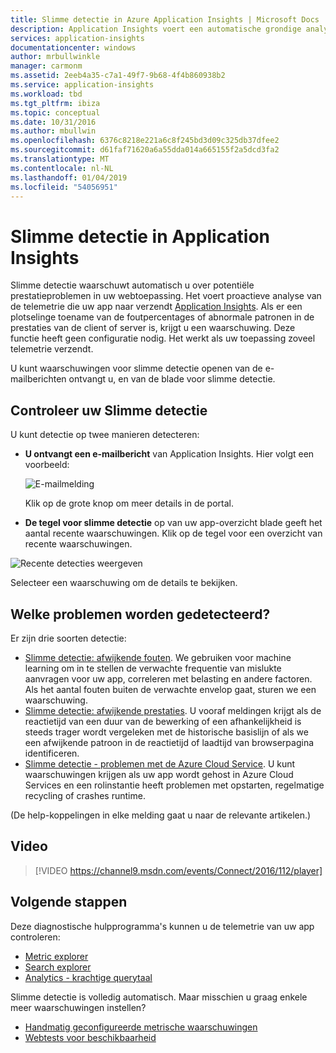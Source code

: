 ```yaml
---
title: Slimme detectie in Azure Application Insights | Microsoft Docs
description: Application Insights voert een automatische grondige analyse van uw app-Telemetrie en waarschuwt u mogelijke problemen.
services: application-insights
documentationcenter: windows
author: mrbullwinkle
manager: carmonm
ms.assetid: 2eeb4a35-c7a1-49f7-9b68-4f4b860938b2
ms.service: application-insights
ms.workload: tbd
ms.tgt_pltfrm: ibiza
ms.topic: conceptual
ms.date: 10/31/2016
ms.author: mbullwin
ms.openlocfilehash: 6376c8218e221a6c8f245bd3d09c325db37dfee2
ms.sourcegitcommit: d61faf71620a6a55dda014a665155f2a5dcd3fa2
ms.translationtype: MT
ms.contentlocale: nl-NL
ms.lasthandoff: 01/04/2019
ms.locfileid: "54056951"
---
```

# <a name="smart-detection-in-application-insights"></a>Slimme detectie in Application Insights
 Slimme detectie waarschuwt automatisch u over potentiële prestatieproblemen in uw webtoepassing. Het voert proactieve analyse van de telemetrie die uw app naar verzendt [Application Insights](../../application-insights/app-insights-overview.md). Als er een plotselinge toename van de foutpercentages of abnormale patronen in de prestaties van de client of server is, krijgt u een waarschuwing. Deze functie heeft geen configuratie nodig. Het werkt als uw toepassing zoveel telemetrie verzendt.

U kunt waarschuwingen voor slimme detectie openen van de e-mailberichten ontvangt u, en van de blade voor slimme detectie.

## <a name="review-your-smart-detections"></a>Controleer uw Slimme detectie
U kunt detectie op twee manieren detecteren:

* **U ontvangt een e-mailbericht** van Application Insights. Hier volgt een voorbeeld:
  
    ![E-mailmelding](./media/proactive-diagnostics/03.png)
  
    Klik op de grote knop om meer details in de portal.
* **De tegel voor slimme detectie** op van uw app-overzicht blade geeft het aantal recente waarschuwingen. Klik op de tegel voor een overzicht van recente waarschuwingen.

![Recente detecties weergeven](./media/proactive-diagnostics/04.png)

Selecteer een waarschuwing om de details te bekijken.

## <a name="what-problems-are-detected"></a>Welke problemen worden gedetecteerd?
Er zijn drie soorten detectie:

* [Slimme detectie: afwijkende fouten](../../azure-monitor/app/proactive-failure-diagnostics.md). We gebruiken voor machine learning om in te stellen de verwachte frequentie van mislukte aanvragen voor uw app, correleren met belasting en andere factoren. Als het aantal fouten buiten de verwachte envelop gaat, sturen we een waarschuwing.
* [Slimme detectie: afwijkende prestaties](../../azure-monitor/app/proactive-performance-diagnostics.md). U vooraf meldingen krijgt als de reactietijd van een duur van de bewerking of een afhankelijkheid is steeds trager wordt vergeleken met de historische basislijn of als we een afwijkende patroon in de reactietijd of laadtijd van browserpagina identificeren.   
* [Slimme detectie - problemen met de Azure Cloud Service](https://azure.microsoft.com/blog/proactive-notifications-on-cloud-service-issues-with-azure-diagnostics-and-application-insights/). U kunt waarschuwingen krijgen als uw app wordt gehost in Azure Cloud Services en een rolinstantie heeft problemen met opstarten, regelmatige recycling of crashes runtime.

(De help-koppelingen in elke melding gaat u naar de relevante artikelen.)

## <a name="video"></a>Video

> [!VIDEO https://channel9.msdn.com/events/Connect/2016/112/player]

## <a name="next-steps"></a>Volgende stappen
Deze diagnostische hulpprogramma's kunnen u de telemetrie van uw app controleren:

* [Metric explorer](../../azure-monitor/app/metrics-explorer.md)
* [Search explorer](../../azure-monitor/app/diagnostic-search.md)
* [Analytics - krachtige querytaal](../../azure-monitor/log-query/get-started-portal.md)

Slimme detectie is volledig automatisch. Maar misschien u graag enkele meer waarschuwingen instellen?

* [Handmatig geconfigureerde metrische waarschuwingen](../../azure-monitor/app/alerts.md)
* [Webtests voor beschikbaarheid](../../azure-monitor/app/monitor-web-app-availability.md) 

